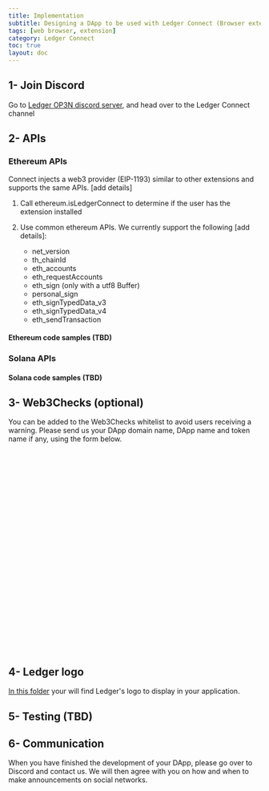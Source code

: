 ```yaml
---
title: Implementation
subtitle: Designing a DApp to be used with Ledger Connect (Browser extension in Safari)
tags: [web browser, extension]
category: Ledger Connect
toc: true
layout: doc
---
```



## 1- Join Discord

Go to [Ledger OP3N discord server](https://discord.gg/Ledger), and head over to the Ledger Connect channel

## 2- APIs

### Ethereum APIs

Connect injects a web3 provider (EIP-1193) similar to other extensions and supports the same APIs. [add details]

1. Call ethereum.isLedgerConnect to determine if the user has the extension installed

2. Use common ethereum APIs. We currently support the following [add details]:
	- net_version
	- th_chainId
	- eth_accounts
	- eth_requestAccounts
	- eth_sign (only with a utf8 Buffer)
	- personal_sign
	- eth_signTypedData_v3
	- eth_signTypedData_v4
	- eth_sendTransaction

#### Ethereum code samples (TBD)

### Solana APIs

#### Solana code samples (TBD)



## 3- Web3Checks (optional)

You can be added to the Web3Checks whitelist to avoid users receiving a warning. Please send us your DApp domain name, DApp name and token name if any, using the form below.

<div data-tf-widget="XaCLvew6" data-tf-iframe-props="title=My typeform" data-tf-medium="snippet" style="width:100%;height:400px;"></div><script src="//embed.typeform.com/next/embed.js"></script>

## 4- Ledger logo

[In this folder](https://drive.google.com/drive/folders/1NxfzuhheZ__RgVTFEgGxnY-E3PvK4YHI?usp=sharing ) your will find Ledger's logo to display in your application. 

## 5- Testing (TBD)

## 6- Communication

When you have finished the development of your DApp, please go over to Discord and contact us. We will then agree with you on how and when to make announcements on social networks.

